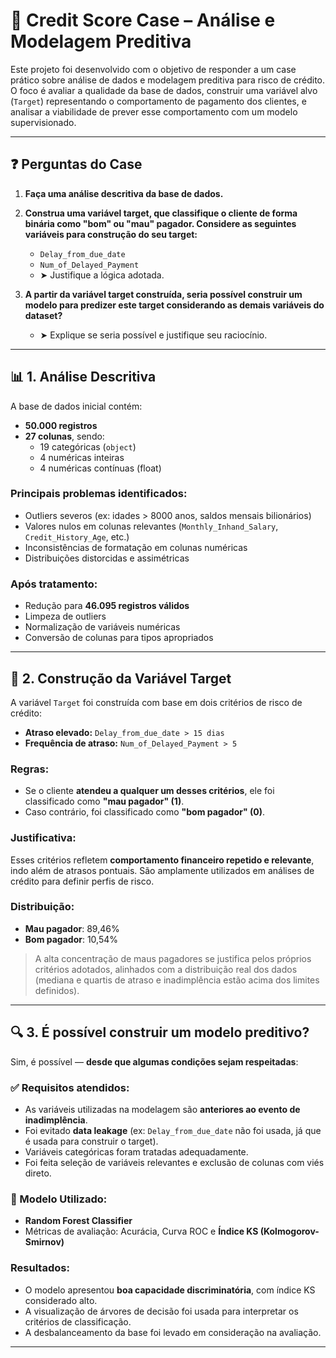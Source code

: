 # 🧠 Credit Score Case – Análise e Modelagem Preditiva

Este projeto foi desenvolvido com o objetivo de responder a um case prático sobre análise de dados e modelagem preditiva para risco de crédito. O foco é avaliar a qualidade da base de dados, construir uma variável alvo (`Target`) representando o comportamento de pagamento dos clientes, e analisar a viabilidade de prever esse comportamento com um modelo supervisionado.

---

## ❓ Perguntas do Case

1. **Faça uma análise descritiva da base de dados.**

2. **Construa uma variável target, que classifique o cliente de forma binária como "bom" ou "mau" pagador. Considere as seguintes variáveis para construção do seu target:**
   - `Delay_from_due_date`
   - `Num_of_Delayed_Payment`
   - ➤ Justifique a lógica adotada.

3. **A partir da variável target construída, seria possível construir um modelo para predizer este target considerando as demais variáveis do dataset?**
   - ➤ Explique se seria possível e justifique seu raciocínio.

---

## 📊 1. Análise Descritiva

A base de dados inicial contém:

- **50.000 registros**
- **27 colunas**, sendo:
  - 19 categóricas (`object`)
  - 4 numéricas inteiras
  - 4 numéricas contínuas (float)

### Principais problemas identificados:
- Outliers severos (ex: idades > 8000 anos, saldos mensais bilionários)
- Valores nulos em colunas relevantes (`Monthly_Inhand_Salary`, `Credit_History_Age`, etc.)
- Inconsistências de formatação em colunas numéricas
- Distribuições distorcidas e assimétricas

### Após tratamento:
- Redução para **46.095 registros válidos**
- Limpeza de outliers
- Normalização de variáveis numéricas
- Conversão de colunas para tipos apropriados

---

## 🎯 2. Construção da Variável Target

A variável `Target` foi construída com base em dois critérios de risco de crédito:

- **Atraso elevado:** `Delay_from_due_date > 15 dias`
- **Frequência de atraso:** `Num_of_Delayed_Payment > 5`

### Regras:
- Se o cliente **atendeu a qualquer um desses critérios**, ele foi classificado como **"mau pagador" (1)**.
- Caso contrário, foi classificado como **"bom pagador" (0)**.

### Justificativa:
Esses critérios refletem **comportamento financeiro repetido e relevante**, indo além de atrasos pontuais. São amplamente utilizados em análises de crédito para definir perfis de risco.

### Distribuição:
- **Mau pagador**: 89,46%
- **Bom pagador**: 10,54%

> A alta concentração de maus pagadores se justifica pelos próprios critérios adotados, alinhados com a distribuição real dos dados (mediana e quartis de atraso e inadimplência estão acima dos limites definidos).

---

## 🔍 3. É possível construir um modelo preditivo?

Sim, é possível — **desde que algumas condições sejam respeitadas**:

### ✅ Requisitos atendidos:
- As variáveis utilizadas na modelagem são **anteriores ao evento de inadimplência**.
- Foi evitado **data leakage** (ex: `Delay_from_due_date` não foi usada, já que é usada para construir o target).
- Variáveis categóricas foram tratadas adequadamente.
- Foi feita seleção de variáveis relevantes e exclusão de colunas com viés direto.

### 🔧 Modelo Utilizado:
- **Random Forest Classifier**
- Métricas de avaliação: Acurácia, Curva ROC e **Índice KS (Kolmogorov-Smirnov)**

### Resultados:
- O modelo apresentou **boa capacidade discriminatória**, com índice KS considerado alto.
- A visualização de árvores de decisão foi usada para interpretar os critérios de classificação.
- A desbalanceamento da base foi levado em consideração na avaliação.

---
